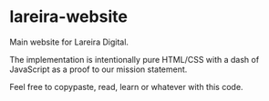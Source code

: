 # lareira-website

Main website for Lareira Digital.

The implementation is intentionally pure HTML/CSS with a dash of JavaScript as a proof to our mission statement.

Feel free to copypaste, read, learn or whatever with this code.
